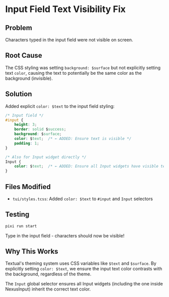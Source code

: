 # Input Field Text Visibility Fix

## Problem

Characters typed in the input field were not visible on screen.

## Root Cause

The CSS styling was setting `background: $surface` but not explicitly setting text `color`, causing the text to potentially be the same color as the background (invisible).

## Solution

Added explicit `color: $text` to the input field styling:

```css
/* Input field */
#input {
    height: 3;
    border: solid $success;
    background: $surface;
    color: $text;  /* ← ADDED: Ensure text is visible */
    padding: 1;
}

/* Also for Input widget directly */
Input {
    color: $text;  /* ← ADDED: Ensure all Input widgets have visible text */
}
```

## Files Modified

- `tui/styles.tcss`: Added `color: $text` to `#input` and `Input` selectors

## Testing

```bash
pixi run start
```

Type in the input field - characters should now be visible!

## Why This Works

Textual's theming system uses CSS variables like `$text` and `$surface`. By explicitly setting `color: $text`, we ensure the input text color contrasts with the background, regardless of the theme.

The `Input` global selector ensures all Input widgets (including the one inside NexusInput) inherit the correct text color.
